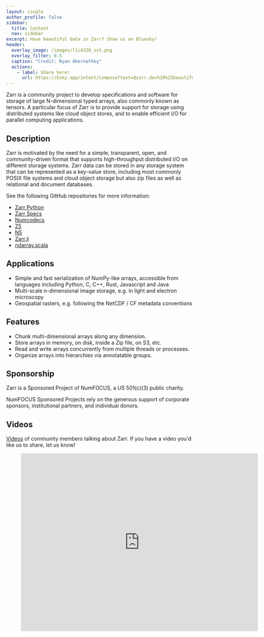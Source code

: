 ```yaml
---
layout: single
author_profile: false
sidebar:
  title: Content
  nav: sidebar
excerpt: Have beautiful data in Zarr? Show us on Bluesky!
header:
  overlay_image: /images/llc4320_sst.png
  overlay_filter: 0.5
  caption: "Credit: Ryan Abernathey"
  actions:
    - label: Share here!
      url: https://bsky.app/intent/compose?text=@zarr.dev%20%23beautifuldata
---
```


Zarr is a community project to develop specifications and software for
storage of large N-dimensional typed arrays, also commonly known as
tensors. A particular focus of Zarr is to provide support for storage
using distributed systems like cloud object stores, and to enable
efficient I/O for parallel computing applications.

## Description

Zarr is motivated by the need for a simple, transparent, open, and
community-driven format that supports high-throughput distributed I/O on
different storage systems. Zarr data can be stored in any storage system that
can be represented as a key-value store, including most commonly POSIX file
systems and cloud object storage but also zip files as well as relational and
document databases.

See the following GitHub repositories for more information:

- [Zarr Python](https://github.com/zarr-developers/zarr)
- [Zarr Specs](https://github.com/zarr-developers/zarr-specs)
- [Numcodecs](https://github.com/zarr-developers/numcodecs)
- [Z5](https://github.com/constantinpape/z5)
- [N5](https://github.com/saalfeldlab/n5)
- [Zarr.jl](https://github.com/meggart/Zarr.jl)
- [ndarray.scala](https://github.com/lasersonlab/ndarray.scala)

## Applications

- Simple and fast serialization of NumPy-like arrays, accessible from languages including Python, C, C++, Rust, Javascript and Java
- Multi-scale n-dimensional image storage, e.g. in light and electron microscopy
- Geospatial rasters, e.g. following the NetCDF / CF metadata conventions

## Features

- Chunk multi-dimensional arrays along any dimension.
- Store arrays in memory, on disk, inside a Zip file, on S3, etc.
- Read and write arrays concurrently from multiple threads or processes.
- Organize arrays into hierarchies via annotatable groups.

## Sponsorship

Zarr is a Sponsored Project of NumFOCUS, a US 501(c)(3) public charity.

NumFOCUS Sponsored Projects rely on the generous support of corporate sponsors, institutional partners, and individual donors.

## Videos

[Videos](https://www.youtube.com/playlist?list=PLvkeNUPrCU04Xvcph4ErxsRkZq28Oucr7)
of community members talking about Zarr. If you have a video you'd like us to share, let us know!

<div class="video">
    <figure>
        <iframe width="640" height="480"
            src="https://www.youtube.com/embed/videoseries?list=PLvkeNUPrCU04Xvcph4ErxsRkZq28Oucr7"
            frameborder="0" allowfullscreen></iframe>
    </figure>
</div>
